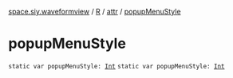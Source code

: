 [space.siy.waveformview](../../index.md) / [R](../index.md) / [attr](index.md) / [popupMenuStyle](./popup-menu-style.md)

# popupMenuStyle

`static var popupMenuStyle: `[`Int`](https://kotlinlang.org/api/latest/jvm/stdlib/kotlin/-int/index.html)
`static var popupMenuStyle: `[`Int`](https://kotlinlang.org/api/latest/jvm/stdlib/kotlin/-int/index.html)